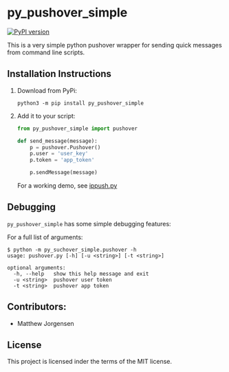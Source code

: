 py_pushover_simple
==================

[![PyPI version](https://badge.fury.io/py/py-pushover-simple.svg)](https://badge.fury.io/py/py-pushover-simple)

This is a very simple python pushover wrapper for sending quick messages from command line scripts.

## Installation Instructions

1. Download from PyPi:
    
    ```
    python3 -m pip install py_pushover_simple
    ```

2. Add it to your script:

    ```python
    from py_pushover_simple import pushover

    def send_message(message):
        p = pushover.Pushover()
        p.user = 'user_key'
        p.token = 'app_token'

        p.sendMessage(message)
    ```

    For a working demo, see [ippush.py][0]

[0]: https://gitlab.com/matthewjorgensen/ip_push/blob/master/ippush.py

## Debugging

`py_pushover_simple` has some simple debugging features:

For a full list of arguments:

```
$ python -m py_suchover_simple.pushover -h
usage: pushover.py [-h] [-u <string>] [-t <string>]

optional arguments:
  -h, --help   show this help message and exit
  -u <string>  pushover user token
  -t <string>  pushover app token
```

## Contributors:

- Matthew Jorgensen

## License

This project is licensed inder the terms of the MIT license.